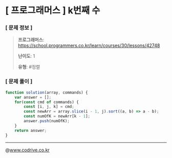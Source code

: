 # [ 프로그래머스 ] k번째 수

### [ 문제 정보 ]
> **프로그래머스**: https://school.programmers.co.kr/learn/courses/30/lessons/42748
> 
> **난이도**: 1
>
> **유형**: #정렬


### [ 문제 풀이 ]
```JavaScript
function solution(array, commands) {
    var answer = [];
    for(const cmd of commands) {
        const [i, j, k] = cmd;
        const newArr = array.slice(i - 1, j).sort((a, b) => a - b);
        const numOfK = newArr[k - 1];
        answer.push(numOfK);
    }
    return answer;
}
```


---
@www.codrive.co.kr
